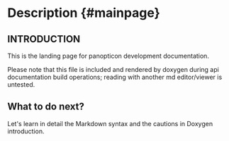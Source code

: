 Description {#mainpage}
=======================

## INTRODUCTION

This is the landing page for panopticon development documentation.

Please note that this file is included and rendered by doxygen during api
documentation build operations; reading with another md editor/viewer is
untested.

## What to do next?

Let's learn in detail the Markdown syntax and the cautions in Doxygen introduction.
